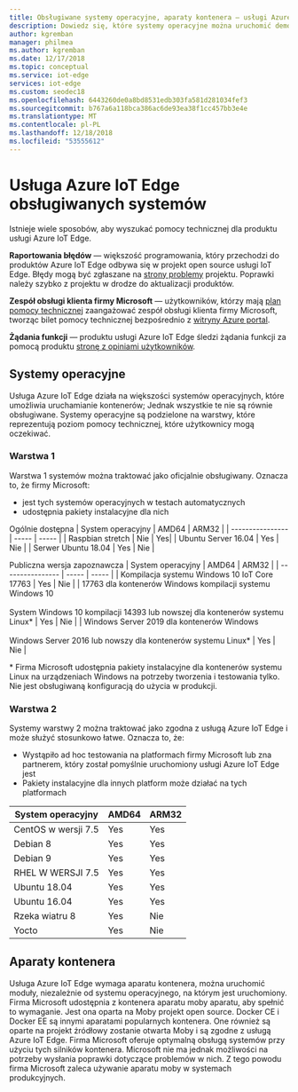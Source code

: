 ```yaml
---
title: Obsługiwane systemy operacyjne, aparaty kontenera — usługi Azure IoT Edge | Dokumentacja firmy Microsoft
description: Dowiedz się, które systemy operacyjne można uruchomić demona usługi Azure IoT Edge i środowisko uruchomieniowe i aparatów obsługiwane kontenerów urządzeń z systemem produkcyjnym
author: kgremban
manager: philmea
ms.author: kgremban
ms.date: 12/17/2018
ms.topic: conceptual
ms.service: iot-edge
services: iot-edge
ms.custom: seodec18
ms.openlocfilehash: 6443260de0a8bd8531edb303fa581d281034fef3
ms.sourcegitcommit: b767a6a118bca386ac6de93ea38f1cc457bb3e4e
ms.translationtype: MT
ms.contentlocale: pl-PL
ms.lasthandoff: 12/18/2018
ms.locfileid: "53555612"
---
```

# <a name="azure-iot-edge-supported-systems"></a>Usługa Azure IoT Edge obsługiwanych systemów

Istnieje wiele sposobów, aby wyszukać pomocy technicznej dla produktu usługi Azure IoT Edge.

**Raportowania błędów** — większość programowania, który przechodzi do produktów Azure IoT Edge odbywa się w projekt open source usługi IoT Edge. Błędy mogą być zgłaszane na [strony problemy](https://github.com/azure/iotedge/issues) projektu. Poprawki należy szybko z projektu w drodze do aktualizacji produktów.

**Zespół obsługi klienta firmy Microsoft** — użytkowników, którzy mają [plan pomocy technicznej](https://azure.microsoft.com/support/plans/) zaangażować zespół obsługi klienta firmy Microsoft, tworząc bilet pomocy technicznej bezpośrednio z [witryny Azure portal](https://ms.portal.azure.com/signin/index/?feature.settingsportalinstance=mpac).

**Żądania funkcji** — produktu usługi Azure IoT Edge śledzi żądania funkcji za pomocą produktu [stronę z opiniami użytkowników](https://feedback.azure.com/forums/907045-azure-iot-edge).

## <a name="operating-systems"></a>Systemy operacyjne
Usługa Azure IoT Edge działa na większości systemów operacyjnych, które umożliwia uruchamianie kontenerów; Jednak wszystkie te nie są równie obsługiwane. Systemy operacyjne są podzielone na warstwy, które reprezentują poziom pomocy technicznej, które użytkownicy mogą oczekiwać.

### <a name="tier-1"></a>Warstwa 1
Warstwa 1 systemów można traktować jako oficjalnie obsługiwany. Oznacza to, że firmy Microsoft:
* jest tych systemów operacyjnych w testach automatycznych
* udostępnia pakiety instalacyjne dla nich

Ogólnie dostępna
| System operacyjny | AMD64 | ARM32 |
| ---------------- | ----- | ----- |
| Raspbian stretch | Nie | Yes|
| Ubuntu Server 16.04 | Yes | Nie |
| Serwer Ubuntu 18.04 | Yes | Nie |

Publiczna wersja zapoznawcza
| System operacyjny | AMD64 | ARM32 |
| ---------------- | ----- | ----- |
| Kompilacja systemu Windows 10 IoT Core 17763 | Yes | Nie |
| 17763 dla kontenerów Windows kompilacji systemu Windows 10<br><br>System Windows 10 kompilacji 14393 lub nowszej dla kontenerów systemu Linux\* | Yes | Nie |
| Windows Server 2019 dla kontenerów Windows<br><br>Windows Server 2016 lub nowszy dla kontenerów systemu Linux\* | Yes | Nie |

\* Firma Microsoft udostępnia pakiety instalacyjne dla kontenerów systemu Linux na urządzeniach Windows na potrzeby tworzenia i testowania tylko. Nie jest obsługiwaną konfiguracją do użycia w produkcji. 

### <a name="tier-2"></a>Warstwa 2
Systemy warstwy 2 można traktować jako zgodna z usługą Azure IoT Edge i może służyć stosunkowo łatwe. Oznacza to, że:
* Wystąpiło ad hoc testowania na platformach firmy Microsoft lub zna partnerem, który został pomyślnie uruchomiony usługi Azure IoT Edge jest
* Pakiety instalacyjne dla innych platform może działać na tych platformach

| System operacyjny | AMD64 | ARM32 |
| ---------------- | ----- | ----- |
| CentOS w wersji 7.5 | Yes | Yes |
| Debian 8 | Yes | Yes |
| Debian 9 | Yes | Yes |
| RHEL W WERSJI 7.5 | Yes | Yes |
| Ubuntu 18.04 | Yes | Yes |
| Ubuntu 16.04 | Yes | Yes |
| Rzeka wiatru 8 | Yes | Nie |
| Yocto | Yes | Nie |

## <a name="container-engines"></a>Aparaty kontenera
Usługa Azure IoT Edge wymaga aparatu kontenera, można uruchomić moduły, niezależnie od systemu operacyjnego, na którym jest uruchomiony. Firma Microsoft udostępnia z kontenera aparatu moby aparatu, aby spełnić to wymaganie. Jest ona oparta na Moby projekt open source. Docker CE i Docker EE są innymi aparatami popularnych kontenera. One również są oparte na projekt źródłowy zostanie otwarta Moby i są zgodne z usługą Azure IoT Edge. Firma Microsoft oferuje optymalną obsługą systemów przy użyciu tych silników kontenera. Microsoft nie ma jednak możliwości na potrzeby wysłania poprawki dotyczące problemów w nich. Z tego powodu firma Microsoft zaleca używanie aparatu moby w systemach produkcyjnych.

